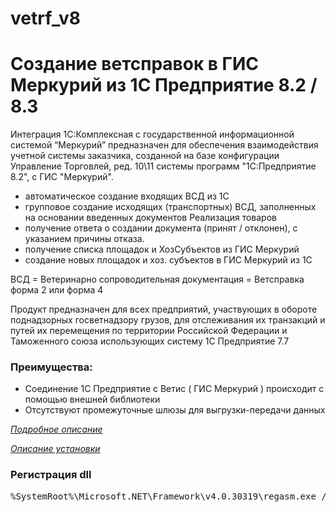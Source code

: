 # vetrf_v8
# Создание ветсправок в ГИС Меркурий из 1С Предприятие 8.2 / 8.3

Интеграция 1С:Комплексная с государственной информационной системой “Меркурий” предназначен для обеспечения взаимодействия учетной системы заказчика, созданной на базе конфигурации Управление Торговлей, ред. 10\11 системы программ "1С:Предприятие 8.2", с ГИС "Меркурий".

* автоматическое создание входящих ВСД из 1С
* групповое создание исходящих (транспортных) ВСД, заполненных на основании введенных документов Реализация товаров
* получение ответа о создании документа (принят / отклонен), с указанием причины отказа.
* получение списка площадок и ХозСубъектов из ГИС Меркурий
* создание новых площадок и хоз. субъектов в ГИС Меркурий из 1С

ВСД = Ветеринарно сопроводительная документация = Ветсправка форма 2 или форма 4

Продукт предназначен для всех предприятий, участвующих в обороте поднадзорных госветнадзору грузов, для отслеживания их транзакций и путей их перемещения по территории Российской Федерации и Таможенного союза использующих систему 1С Предприятие 7.7 

### Преимущества:
 
* Соединение 1С Предприятие с Ветис ( ГИС Меркурий ) происходит с помощью внешней библиотеки
* Отсутствуют промежуточные шлюзы для выгрузки-передачи данных

[*Подробное описание*](http://www.kb99.pro/%D0%BE%D0%B1%D0%BC%D0%B5%D0%BD-%D0%B2%D1%81%D0%B4-%D0%B3%D0%B8%D1%81-%D0%BC%D0%B5%D1%80%D0%BA%D1%83%D1%80%D0%B8%D0%B9-1%D1%81-%D0%BF%D1%80%D0%B5%D0%B4%D0%BF%D1%80%D0%B8%D1%8F%D1%82%D0%B8%D0%B5/)

[*Описание установки*](https://redmine.kb99.pro/projects/vsd_v8/wiki)

### Регистрация dll
<pre>
%SystemRoot%\Microsoft.NET\Framework\v4.0.30319\regasm.exe /codebase %~dp0soapdll_test.dll 
</pre>
